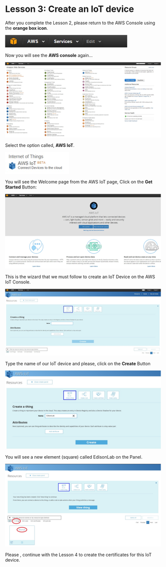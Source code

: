 # Lesson 3: Create an IoT device

After you complete the Lesson 2, please return to the AWS Console using the **orange box icon**.

![](13.jpg)

Now you will see the **AWS console** again...

![](9.jpg)

Select the option called, **AWS IoT**.

![](14.jpg)

You will see the Welcome page from the AWS IoT page, Click on the **Get Started** Button:

![](15.jpg)


This is the wizard that we must follow to create an IoT Device on the AWS IoT Console.

![](16.jpg)

Type the name of our IoT device and please, click on the **Create** Button 

![](17.jpg)


You will see a new element (square) called EdisonLab on the Panel.

![](18.jpg)

Please , continue with the Lesson 4 to create the certificates for this IoT device.